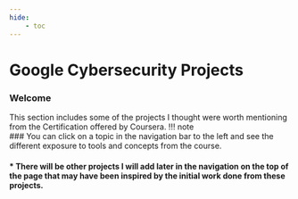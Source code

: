 ```yaml
---
hide:
    - toc
---
```

# Google Cybersecurity Projects
### Welcome
This section includes some of the projects I thought were worth mentioning from the Certification offered by Coursera.
!!! note  
    ### You can click on a topic in the navigation bar to the left and see the different exposure to tools and concepts from the course.

#### * There will be other projects I will add later in the navigation on the top of the page that may have been inspired by the initial work done from these projects.